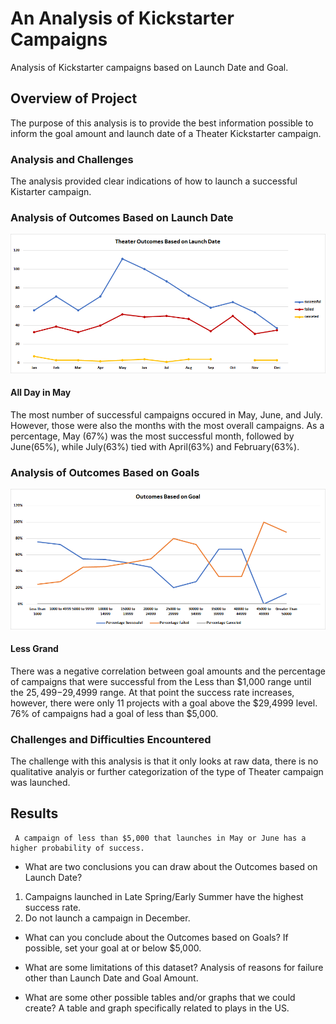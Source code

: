 # An Analysis of Kickstarter Campaigns 
Analysis of Kickstarter campaigns based on Launch Date and Goal.

## Overview of Project
The purpose of this analysis is to provide the best information possible to inform the goal amount and launch date of a Theater Kickstarter campaign.

### Analysis and Challenges
The analysis provided clear indications of how to launch a successful Kistarter campaign.  

### Analysis of Outcomes Based on Launch Date
![Launch Date](https://github.com/cflavallee/kickstarter-analysis/blob/main/Resources/Theater_Outcomes_vs_Launch.png)
#### **All Day in May**
The most number of successful campaigns occured in May, June, and July.  However, those were also the months with the most overall campaigns.  As a percentage, May (67%) was the most successful month, followed by June(65%), while July(63%) tied with April(63%) and February(63%).

### Analysis of Outcomes Based on Goals 
![Goals](https://github.com/cflavallee/kickstarter-analysis/blob/main/Resources/Outcomes_vs_Goals.png)
#### **Less Grand**
There was a negative correlation between goal amounts and the percentage of campaigns that were successful from the Less than $1,000 range until the $25,499-$29,4999 range.  At that point the success rate increases, however, there were only 11 projects with a goal above the $29,4999 level.  76% of campaigns had a goal of less than $5,000.

### Challenges and Difficulties Encountered
The challenge with this analysis is that it only looks at raw data, there is no qualitative analyis or further categorization of the type of Theater campaign was launched.

## Results
```
 A campaign of less than $5,000 that launches in May or June has a higher probability of success.
``` 

- What are two conclusions you can draw about the Outcomes based on Launch Date?
1. Campaigns launched in Late Spring/Early Summer have the highest success rate.
2. Do not launch a campaign in December.

- What can you conclude about the Outcomes based on Goals?
 If possible, set your goal at or below $5,000.

- What are some limitations of this dataset?
Analysis of reasons for failure other than Launch Date and Goal Amount.

- What are some other possible tables and/or graphs that we could create?
A table and graph specifically related to plays in the US.


